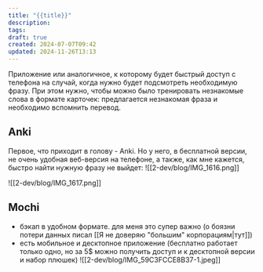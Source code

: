 ```yaml
---
title: "{{title}}"
description: 
tags: 
draft: true
created: 2024-07-07T09:42
updated: 2024-11-26T13:13
---
```

Приложение или аналогичное, к которому будет быстрый доступ с телефона на случай, когда нужно будет подсмотреть необходимую фразу.
При этом нужно, чтобы можно было тренировать незнакомые слова в формате карточек: предлагается незнакомая фраза и необходимо вспомнить перевод. 

## Anki
Первое, что приходит в голову - Anki. Но у него, в бесплатной версии, не очень удобная веб-версия на телефоне, а также, как мне кажется, быстро найти нужную фразу не выйдет:
![[2-dev/blog/IMG_1616.png]]

![[2-dev/blog/IMG_1617.png]]

## Mochi
- бэкап в удобном формате. для меня это супер важно (о боязни потери данных писал [[Я не доверяю "большим" корпорациям|тут]])
- есть мобильное и десктопное приложение (бесплатно работает только одно, но за 5$ можно получить доступ и к десктопной версии и набор плюшек)
![[2-dev/blog/IMG_59C3FCCE8B37-1.jpeg]]